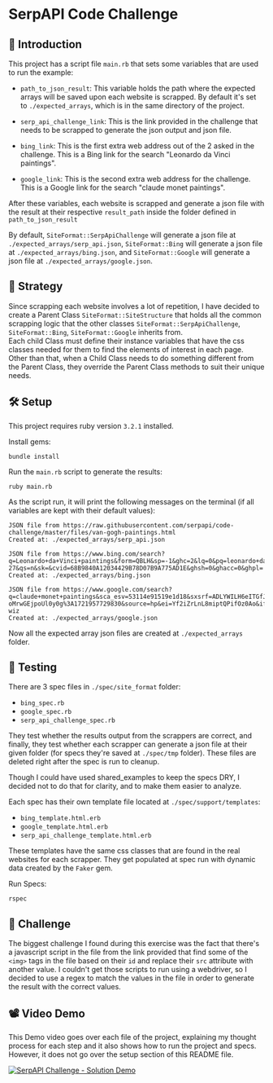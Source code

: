# SerpAPI Code Challenge

## 👋 Introduction

This project has a script file `main.rb` that sets some variables that are used to run the example:

- `path_to_json_result`: This variable holds the path where the expected arrays will be saved upon each website is scrapped. By default it's set to `./expected_arrays`, which is in the same directory of the project.

- `serp_api_challenge_link`: This is the link provided in the challenge that needs to be scrapped to generate the json output and json file.

- `bing_link`: This is the first extra web address out of the 2 asked in the challenge. This is a Bing link for the search "Leonardo da Vinci paintings".

- `google_link`: This is the second extra web address for the challenge. This is a Google link for the search "claude monet paintings".

After these variables, each website is scrapped and generate a json file with the result at their respective `result_path` inside the folder defined in `path_to_json_result`

By default,
`SiteFormat::SerpApiChallenge` will generate a json file at `./expected_arrays/serp_api.json`, 
`SiteFormat::Bing` will generate a json file at `./expected_arrays/bing.json`, and
`SiteFormat::Google` will generate a json file at `./expected_arrays/google.json`.

## 🤔 Strategy

Since scrapping each website involves a lot of repetition, I have decided to create a Parent Class `SiteFormat::SiteStructure` that holds all the common scrapping logic that the other classes `SiteFormat::SerpApiChallenge`, `SiteFormat::Bing`, `SiteFormat::Google` inherits from. </br>
Each child Class must define their instance variables that have the css classes needed for them to find the elements of interest in each page. </br>
Other than that, when a Child Class needs to do something different from the Parent Class, they override the Parent Class methods to suit their unique needs.

## 🛠️ Setup

This project requires ruby version `3.2.1` installed.

Install gems:
```
bundle install
```

Run the `main.rb` script to generate the results:
```
ruby main.rb
```

As the script run, it will print the following messages on the terminal (if all variables are kept with their default values):
```
JSON file from https://raw.githubusercontent.com/serpapi/code-challenge/master/files/van-gogh-paintings.html
Created at: ./expected_arrays/serp_api.json

JSON file from https://www.bing.com/search?q=Leonardo+da+Vinci+paintings&form=QBLH&sp=-1&ghc=2&lq=0&pq=leonardo+da+vinci+paintings&sc=10-27&qs=n&sk=&cvid=68B9840A12034429B78D07B9A775AD1E&ghsh=0&ghacc=0&ghpl=
Created at: ./expected_arrays/bing.json

JSON file from https://www.google.com/search?q=claude+monet+paintings&sca_esv=53114e91519e1d18&sxsrf=ADLYWILH6eITGfJVb_-oMrwGEjpoUl0y0g%3A1721957729830&source=hp&ei=Yf2iZrLnL8miptQPifOz0Ao&iflsig=AL9hbdgAAAAAZqMLcentss0hb4MKFq4bBmctQQ85aisV&ved=0ahUKEwjym7W2yMOHAxVJkYkEHYn5DKoQ4dUDCBc&uact=5&oq=claude+monet+paintings&gs_lp=Egdnd3Mtd2l6IhZjbGF1ZGUgbW9uZXQgcGFpbnRpbmdzMggQABiABBixAzIFEAAYgAQyBRAAGIAEMgUQABiABDIFEAAYgAQyBRAAGIAEMgUQABiABDIFEAAYgAQyBRAAGIAEMggQABiABBjJA0iZClDPBFjPBHABeACQAQCYAW2gAW2qAQMwLjG4AQPIAQD4AQL4AQGYAgKgAnioAgrCAgcQIxgnGOoCmAMIkgcDMS4xoAfhBQ&sclient=gws-wiz
Created at: ./expected_arrays/google.json
```

Now all the expected array json files are created at `./expected_arrays` folder.

## 🧪 Testing

There are 3 spec files in `./spec/site_format` folder:
- `bing_spec.rb`
- `google_spec.rb`
- `serp_api_challenge_spec.rb`

They test whether the results output from the scrappers are correct, and finally, they test whether each scrapper can generate a json file at their given folder (for specs they're saved at `./spec/tmp` folder). These files are deleted right after the spec is run to cleanup.

Though I could have used shared_examples to keep the specs DRY, I decided not to do that for clarity, and to make them easier to analyze.

Each spec has their own template file located at `./spec/support/templates`:
- `bing_template.html.erb`
- `google_template.html.erb`
- `serp_api_challenge_template.html.erb`

These templates have the same css classes that are found in the real websites for each scrapper.
They get populated at spec run with dynamic data created by the `Faker` gem.

Run Specs:
```
rspec
```

## 💪 Challenge

The biggest challenge I found during this exercise was the fact that there's a javascript script in the file from the link provided that find some of the `<img>` tags in the file based on their `id` and replace their `src` attribute with another value.
I couldn't get those scripts to run using a webdriver, so I decided to use a regex to match the values in the file in order to generate the result with the correct values.

## 📽️ Video Demo

This Demo video goes over each file of the project, explaining my thought process for each step and it also shows how to run the project and specs. However, it does not go over the setup section of this README file.

[![SerpAPI Challenge - Solution Demo](https://img.youtube.com/vi/lKTGswsvi-8/0.jpg)](https://youtu.be/lKTGswsvi-8)